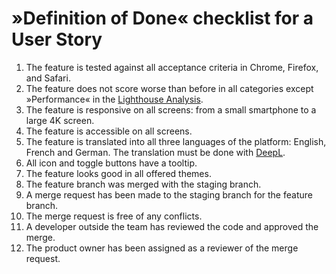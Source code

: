 # »Definition of Done« checklist for a User Story

1. The feature is tested against all acceptance criteria in Chrome, Firefox, and Safari.
2. The feature does not score worse than before in all categories except »Performance« in the [Lighthouse Analysis](https://developer.chrome.com/docs/lighthouse/overview/).
3. The feature is responsive on all screens: from a small smartphone to a large 4K screen.
4. The feature is accessible on all screens.
5. The feature is translated into all three languages of the platform: English, French and German. The translation must be done with [DeepL](https://www.deepl.com/translator).
6. All icon and toggle buttons have a tooltip.
7. The feature looks good in all offered themes.
8. The feature branch was merged with the staging branch.
9. A merge request has been made to the staging branch for the feature branch.
10. The merge request is free of any conflicts.
11. A developer outside the team has reviewed the code and approved the merge.
12. The product owner has been assigned as a reviewer of the merge request.

